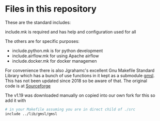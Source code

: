 # Files in this repository

These are the standard includes:

include.mk is required and has help and configuration used for all

The others are for specific purposes:

- include.python.mk is for python development
- include.airflow.mk for using Apache airflow
- include.docker.mk for docker managemen

For convenience there is also Jgrahamc's excellent Gnu Makefile Standard
Library which has a bunch of use functions in it kept as a submodule
[gmsl](gmsl). This has not been updated since 2018 so be aware of that. The
original code is at [Sourceforge](https://sourceforge.net/projects/gmsl/)

The v1.19 was downloaded manually on copied into our own fork for this so add
it with

```sh
# in your Makefile assuming you are in direct child of ./src
include ../lib/gmsl/gmsl
```
